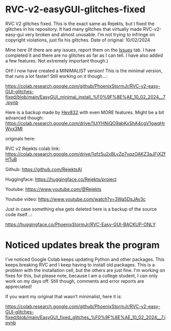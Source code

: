 # RVC-v2-easyGUI-glitches-fixed

RVC V2 glitches fixed. This is the exact same as Rejekts, but I fixed the glitches in his repository. It had many glitches that virtually made RVC-v2-easy-gui very broken and almost unusable. I'm not trying to infringe on copyright violations, just fix his glitches. Date of original: 10/02/2024

Mine here (If there are any issues, report them on the [Issues](https://github.com/PhoenixStormJr/RVC-v2-easy-GUI-glitches-fixed/issues) tab. I have completed it and there are no glitches as far as I can tell. I have also added a few features. Not extremely important though.)

OH! I now have created a MINIMALIST version! This is the minimal version, that runs a lot faster! Still working on it though...:

https://colab.research.google.com/github/PhoenixStormJr/RVC-v2-easy-GUI-glitches-fixed/blob/main/EasyGUI_minimal_install_%F0%9F%8E%AE_10_02_2024__7.ipynb

Here is a backup made by [Hev832](https://huggingface.co/Hev832) with even MORE features. Might be a bit advanced though: https://colab.research.google.com/drive/1UiYHNiQO9abKxShA4cgV1gwqHrWvx3Ml

originals here:

RVC v2 Rejekts colab link: https://colab.research.google.com/drive/1qfz5u2xBLyZp7vqzOAKZ3aJFjXZfHTuB

Github: https://github.com/RejektsAI

Huggingface: https://huggingface.co/Rejekts/project

Youtube: https://www.youtube.com/@Rejekts

Youtube video: https://www.youtube.com/watch?v=3Wa5DsJAv3c

Just in case something else gets deleted here is a backup of the source code itself...:

https://huggingface.co/PhoenixStormJr/RVC-Easy-GUI-BACKUP-ONLY

# Noticed updates break the program

I've noticed Google Colab keeps updating Python and other packages. This keeps breaking RVC and I keep having to install old packages. This is a problem with the installation cell, but the others are just fine. I'm working on fixes for this, but please note, because I am a college student, I can only work on my days off. Still though, comments and error reports are appreciated!


If you want my original that wasn't minimalist, here it is:

https://colab.research.google.com/github/PhoenixStormJr/RVC-v2-easy-GUI-glitches-fixed/blob/main/EasyGUI_fixed_glitches_%F0%9F%8E%AE_10_02_2024__7.ipynb
